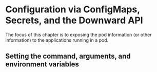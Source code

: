 # Configuration via ConfigMaps, Secrets, and the Downward API

The focus of this chapter is to exposing the pod information (or other information) to the applications running in a pod.

## Setting the command, arguments, and environment variables
